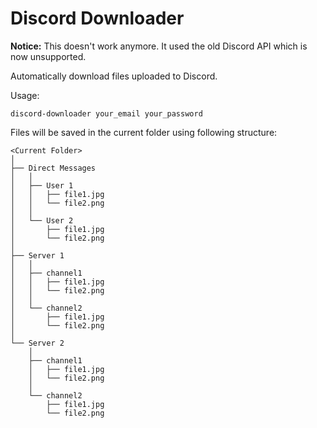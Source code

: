 # Discord Downloader

**Notice:** This doesn't work anymore. It used the old Discord API which is now unsupported.

Automatically download files uploaded to Discord.

Usage:

```
discord-downloader your_email your_password
```

Files will be saved in the current folder using following structure:

```
<Current Folder>
│
├── Direct Messages
│   │
│   ├── User 1
│   │   ├── file1.jpg
│   │   └── file2.png
│   │
│   └── User 2
│       ├── file1.jpg
│       └── file2.png
│
├── Server 1
│   │
│   ├── channel1
│   │   ├── file1.jpg
│   │   └── file2.png
│   │
│   └── channel2
│       ├── file1.jpg
│       └── file2.png
│
└── Server 2
    │
    ├── channel1
    │   ├── file1.jpg
    │   └── file2.png
    │
    └── channel2
        ├── file1.jpg
        └── file2.png
```
